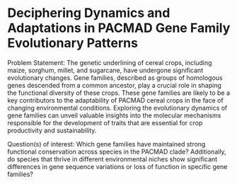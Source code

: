 # Deciphering Dynamics and Adaptations in PACMAD Gene Family Evolutionary Patterns

Problem Statement: The genetic underlining of cereal crops, including maize, sorghum, millet, and sugarcane, have undergone significant evolutionary changes. Gene families, described as groups of homologous genes descended from a common ancestor, play a crucial role in shaping the functional diversity of these crops. These gene families are likely to be a key contributors to the adaptability of PACMAD cereal crops in the face of changing environmental conditions. Exploring the evolutionary dynamics of gene families can unveil valuable insights into the molecular mechanisms responsible for the development of traits that are essential for crop productivity and sustainability.

Question(s) of interest: Which gene families have maintained strong functional conservation across species in the PACMAD clade? Additionally, do species that thrive in different environmental niches show significant differences in gene sequence variations or loss of function in specific gene families?
